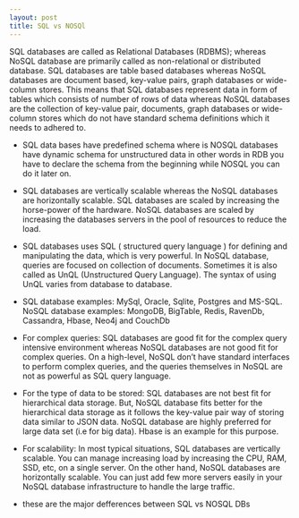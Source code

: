 ```yaml
---
layout: post
title: SQL vs NOSQl
---
```


SQL databases are called as Relational Databases (RDBMS); whereas NoSQL database are primarily called as non-relational or distributed database.
SQL databases are table based databases whereas NoSQL databases are document based, key-value pairs, graph databases or wide-column stores. This means that SQL databases represent data in form of tables which consists of number of rows of data whereas NoSQL databases are the collection of key-value pair, documents, graph databases or wide-column stores which do not have standard schema definitions which it needs to adhered to.

- SQL data bases have predefined schema where is NOSQL databases have dynamic schema for unstructured data 
in other words in RDB you have to declare the schema from the beginning while NOSQL you can do it later on.

- SQL databases are vertically scalable whereas the NoSQL databases are horizontally scalable. SQL databases are scaled by increasing the horse-power of the hardware. NoSQL databases are scaled by increasing the databases servers in the pool of resources to reduce the load.

- SQL databases uses SQL ( structured query language ) for defining and manipulating the data, which is very powerful. In NoSQL database, queries are focused on collection of documents. Sometimes it is also called as UnQL (Unstructured Query Language). The syntax of using UnQL varies from database to database.

- SQL database examples: MySql, Oracle, Sqlite, Postgres and MS-SQL. NoSQL database examples: MongoDB, BigTable, Redis, RavenDb, Cassandra, Hbase, Neo4j and CouchDb

- For complex queries: SQL databases are good fit for the complex query intensive environment whereas NoSQL databases are not good fit for complex queries. On a high-level, NoSQL don’t have standard interfaces to perform complex queries, and the queries themselves in NoSQL are not as powerful as SQL query language.

- For the type of data to be stored: SQL databases are not best fit for hierarchical data storage. But, NoSQL database fits better for the hierarchical data storage as it follows the key-value pair way of storing data similar to JSON data. NoSQL database are highly preferred for large data set (i.e for big data). Hbase is an example for this purpose.

- For scalability: In most typical situations, SQL databases are vertically scalable. You can manage increasing load by increasing the CPU, RAM, SSD, etc, on a single server. On the other hand, NoSQL databases are horizontally scalable. You can just add few more servers easily in your NoSQL database infrastructure to handle the large traffic.

- these are the major defferences between SQL vs NOSQL DBs 
